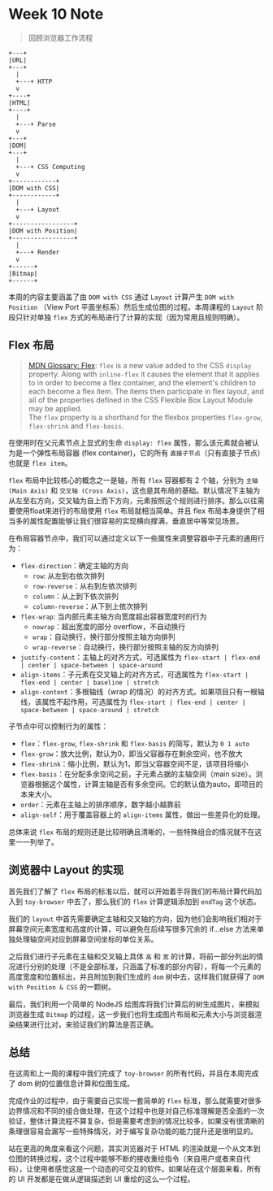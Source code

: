 # Week 10 Note

> 回顾浏览器工作流程
```shell
+---+
|URL|
+---+
  |
  +---+ HTTP
  v
+----+
|HTML|
+----+
  |
  +---+ Parse
  v
+---+
|DOM|
+---+
  |
  +---+ CSS Computing
  v
+------------+
|DOM with CSS|
+------------+
  |
  +---+ Layout
  v
+-----------------+
|DOM with Position|
+-----------------+
  |
  +---+ Render
  v
+------+
|Bitmap|
+------+

```

本周的内容主要涵盖了由 `DOM with CSS` 通过 `Layout` 计算产生 `DOM with Position` （View Port 平面坐标系）然后生成位图的过程。本周课程的 `Layout` 阶段只针对单独 `flex` 方式的布局进行了计算的实现（因为常用且规则明确）。

## Flex 布局

> [MDN Glossary: Flex](https://developer.mozilla.org/en-US/docs/Glossary/Flex): `flex` is a new value added to the CSS `display` property. Along with `inline-flex` it causes the element that it applies to in order to become a flex container, and the element's children to each become a flex item. The items then participate in flex layout, and all of the properties defined in the CSS Flexible Box Layout Module may be applied.  
> The `flex` property is a shorthand for the flexbox properties `flex-grow`, `flex-shrink` and `flex-basis`.

在使用时在父元素节点上显式的生命 `display: flex` 属性，那么该元素就会被认为是一个弹性布局容器 (flex container)，它的所有 `直接子节点`（只有直接子节点） 也就是 `flex item`。

`flex` 布局中比较核心的概念之一是轴，所有 `flex` 容器都有 2 个轴，分别为 `主轴 (Main Axis)` 和 `交叉轴 (Cross Axis)`，这也是其布局的基础。默认情况下主轴为从左至右方向，交叉轴为自上而下方向，元素按照这个规则进行排序。那么以往需要使用float来进行的布局使用 `flex` 布局就相当简单。并且 flex 布局本身提供了相当多的属性配置能够让我们很容易的实现横向撑满，垂直居中等常见场景。

在布局容器节点中，我们可以通过定义以下一些属性来调整容器中子元素的通用行为：

- `flex-direction`：确定主轴的方向
    - `row`: 从左到右依次排列
    - `row-reverse`：从右到左依次排列
    - `column`：从上到下依次排列
    - `column-reverse`：从下到上依次排列
- `flex-wrap`: 当内部元素主轴方向宽度超出容器宽度时的行为
    - `nowrap`：超出宽度的部分 overflow，不自动换行
    - `wrap`：自动换行，换行部分按照主轴方向排列
    - `wrap-reverse`：自动换行，换行部分按照主轴的反方向排列
- `justify-content`：主轴上的对齐方式，可选属性为 `flex-start | flex-end | center | space-between | space-around`
- `align-items`：子元素在交叉轴上的对齐方式，可选属性为 `flex-start | flex-end | center | baseline | stretch`
- `align-content`：多根轴线（wrap 的情况）的对齐方式。如果项目只有一根轴线，该属性不起作用，可选属性为 `flex-start | flex-end | center | space-between | space-around | stretch`

子节点中可以控制行为的属性：

- `flex`：`flex-grow`, `flex-shrink` 和 `flex-basis` 的简写，默认为 `0 1 auto`
- `flex-grow`：放大比例，默认为0，即当父容器存在剩余空间，也不放大
- `flex-shrink`：缩小比例，默认为1，即当父容器空间不足，该项目将缩小
- `flex-basis`：在分配多余空间之前，子元素占据的主轴空间（main size）。浏览器根据这个属性，计算主轴是否有多余空间。它的默认值为auto，即项目的本来大小。
- `order`：元素在主轴上的排序顺序，数字越小越靠前
- `align-self`：用于覆盖容器上的 `align-items` 属性，做出一些差异化的处理。

总体来说 `flex` 布局的规则还是比较明确且清晰的，一些特殊组合的情况就不在这里一一列举了。

## 浏览器中 Layout 的实现

首先我们了解了 `flex` 布局的标准以后，就可以开始着手将我们的布局计算代码加入到 `toy-browser` 中去了，那么我们的 `flex` 计算逻辑添加到 `endTag` 这个状态。

我们的 `layout` 中首先需要确定主轴和交叉轴的方向，因为他们会影响我们相对于屏幕空间元素宽度和高度的计算，可以避免在后续写很多冗余的 if...else 方法来单独处理轴空间对应到屏幕空间坐标的单位关系。

之后我们进行子元素在主轴和交叉轴上具体 `高` 和 `宽` 的计算，将前一部分列出的情况进行分别的处理（不是全部标准，只涵盖了标准的部分内容），将每一个元素的高度宽度和位置标出，并且附加到我们生成的 `dom` 树中去，这样我们就获得了 `DOM with Position & CSS` 的一颗树。

最后，我们利用一个简单的 NodeJS 绘图库将我们计算后的树生成图片，来模拟浏览器生成 `Bitmap` 的过程，这一步我们也将生成图片布局和元素大小与浏览器渲染结果进行比对，来验证我们的算法是否正确。

## 总结

在这周和上一周的课程中我们完成了 `toy-browser` 的所有代码，并且在本周完成了 dom 树的位置信息计算和位图生成。

完成作业的过程中，由于需要自己实现一套简单的 `flex` 标准，那么就需要对很多边界情况和不同的组合做处理，在这个过程中也是对自己标准理解是否全面的一次验证，整体计算流程不算复杂，但是需要考虑到的情况比较多，如果没有很清晰的条理很容易会漏写一些特殊情况，对于编写复杂功能的能力提升还是很明显的。

站在更高的角度来看这个问题，其实浏览器对于 HTML 的渲染就是一个从文本到位图的转换过程，这个过程中能够不断的接收重绘指令（来自用户或者来自代码），让使用者感觉这是一个动态的可交互的软件。如果站在这个层面来看，所有的 UI 开发都是在做从逻辑描述到 UI 重绘的这么一个过程。
